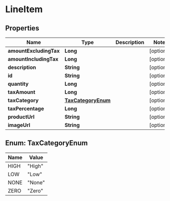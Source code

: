 

# LineItem


## Properties

| Name | Type | Description | Notes |
|------------ | ------------- | ------------- | -------------|
|**amountExcludingTax** | **Long** |  |  [optional] |
|**amountIncludingTax** | **Long** |  |  [optional] |
|**description** | **String** |  |  [optional] |
|**id** | **String** |  |  [optional] |
|**quantity** | **Long** |  |  [optional] |
|**taxAmount** | **Long** |  |  [optional] |
|**taxCategory** | [**TaxCategoryEnum**](#TaxCategoryEnum) |  |  [optional] |
|**taxPercentage** | **Long** |  |  [optional] |
|**productUrl** | **String** |  |  [optional] |
|**imageUrl** | **String** |  |  [optional] |



## Enum: TaxCategoryEnum

| Name | Value |
|---- | -----|
| HIGH | &quot;High&quot; |
| LOW | &quot;Low&quot; |
| NONE | &quot;None&quot; |
| ZERO | &quot;Zero&quot; |



